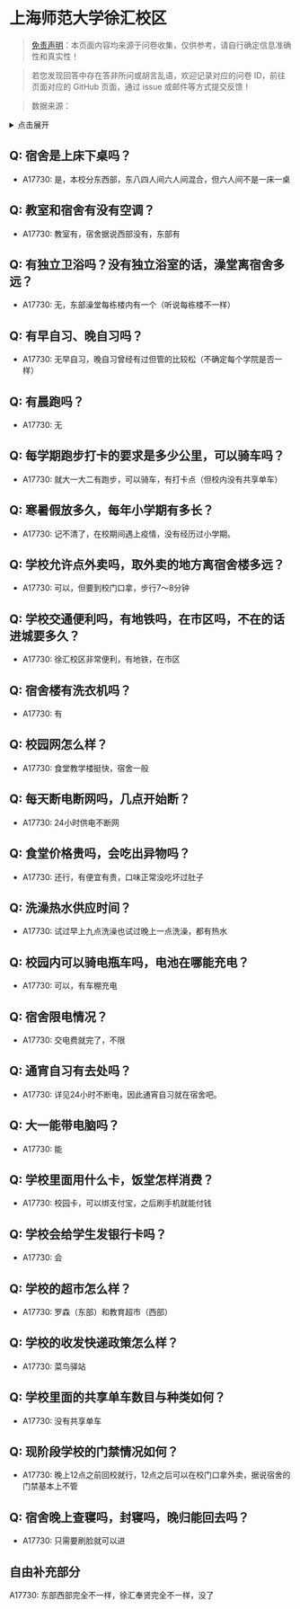 # 上海师范大学徐汇校区

> [免责声明](https://colleges.chat/#_3)：本页面内容均来源于问卷收集，仅供参考，请自行确定信息准确性和真实性！

> 若您发现回答中存在答非所问或胡言乱语，欢迎记录对应的问卷 ID，前往页面对应的 GitHub 页面，通过 issue 或邮件等方式提交反馈！

> 数据来源：

<details><summary>点击展开</summary>
<ul>
<li>A17730: 匿名 (2023 年 06 月)</li>
</ul>
</details>

## Q: 宿舍是上床下桌吗？

- A17730: 是，本校分东西部，东八四人间六人间混合，但六人间不是一床一桌

## Q: 教室和宿舍有没有空调？

- A17730: 教室有，宿舍据说西部没有，东部有

## Q: 有独立卫浴吗？没有独立浴室的话，澡堂离宿舍多远？

- A17730: 无，东部澡堂每栋楼内有一个（听说每栋楼不一样）

## Q: 有早自习、晚自习吗？

- A17730: 无早自习，晚自习曾经有过但管的比较松（不确定每个学院是否一样）

## Q: 有晨跑吗？

- A17730: 无

## Q: 每学期跑步打卡的要求是多少公里，可以骑车吗？

- A17730: 就大一大二有跑步，可以骑车，有打卡点（但校内没有共享单车）

## Q: 寒暑假放多久，每年小学期有多长？

- A17730: 记不清了，在校期间遇上疫情，没有经历过小学期。

## Q: 学校允许点外卖吗，取外卖的地方离宿舍楼多远？

- A17730: 可以，但要到校门口拿，步行7～8分钟

## Q: 学校交通便利吗，有地铁吗，在市区吗，不在的话进城要多久？

- A17730: 徐汇校区非常便利，有地铁，在市区

## Q: 宿舍楼有洗衣机吗？

- A17730: 有

## Q: 校园网怎么样？

- A17730: 食堂教学楼挺快，宿舍一般

## Q: 每天断电断网吗，几点开始断？

- A17730: 24小时供电不断网

## Q: 食堂价格贵吗，会吃出异物吗？

- A17730: 还行，有便宜有贵，口味正常没吃坏过肚子

## Q: 洗澡热水供应时间？

- A17730: 试过早上九点洗澡也试过晚上一点洗澡，都有热水

## Q: 校园内可以骑电瓶车吗，电池在哪能充电？

- A17730: 可以，有车棚充电

## Q: 宿舍限电情况？

- A17730: 交电费就完了，不限

## Q: 通宵自习有去处吗？

- A17730: 详见24小时不断电，因此通宵自习就在宿舍吧。

## Q: 大一能带电脑吗？

- A17730: 能

## Q: 学校里面用什么卡，饭堂怎样消费？

- A17730: 校园卡，可以绑支付宝，之后刷手机就能付钱

## Q: 学校会给学生发银行卡吗？

- A17730: 会

## Q: 学校的超市怎么样？

- A17730: 罗森（东部）和教育超市（西部）

## Q: 学校的收发快递政策怎么样？

- A17730: 菜鸟驿站

## Q: 学校里面的共享单车数目与种类如何？

- A17730: 没有共享单车

## Q: 现阶段学校的门禁情况如何？

- A17730: 晚上12点之前回校就行，12点之后可以在校门口拿外卖，据说宿舍的门禁基本上不管

## Q: 宿舍晚上查寝吗，封寝吗，晚归能回去吗？

- A17730: 只需要刷脸就可以进

## 自由补充部分

A17730: 东部西部完全不一样，徐汇奉贤完全不一样，没了